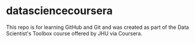 # datasciencecoursera
This repo is for learning GitHub and Git and was created as part of the Data Scientist's Toolbox course offered by JHU via Coursera. 
